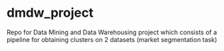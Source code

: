 # dmdw_project
Repo for Data Mining and Data Warehousing project which consists of a pipeline for obtaining clusters on 2 datasets (market segmentation task)
